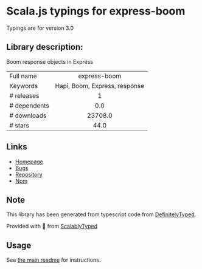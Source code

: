 
# Scala.js typings for express-boom

Typings are for version 3.0

## Library description:
Boom response objects in Express

|                    |                 |
| ------------------ | :-------------: |
| Full name          | express-boom |
| Keywords           | Hapi, Boom, Express, response |
| # releases         | 1 |
| # dependents       | 0.0 |
| # downloads        | 23708.0 |
| # stars            | 44.0 |

## Links
- [Homepage](https://github.com/scottcorgan/express-boom)
- [Bugs](https://github.com/scottcorgan/express-boom/issues)
- [Repository](https://github.com/scottcorgan/express-boom)
- [Npm](https://www.npmjs.com/package/express-boom)
    


## Note
This library has been generated from typescript code from [DefinitelyTyped](https://definitelytyped.org).

Provided with :purple_heart: from [ScalablyTyped](https://github.com/oyvindberg/ScalablyTyped)

## Usage
See [the main readme](../../readme.md) for instructions.


